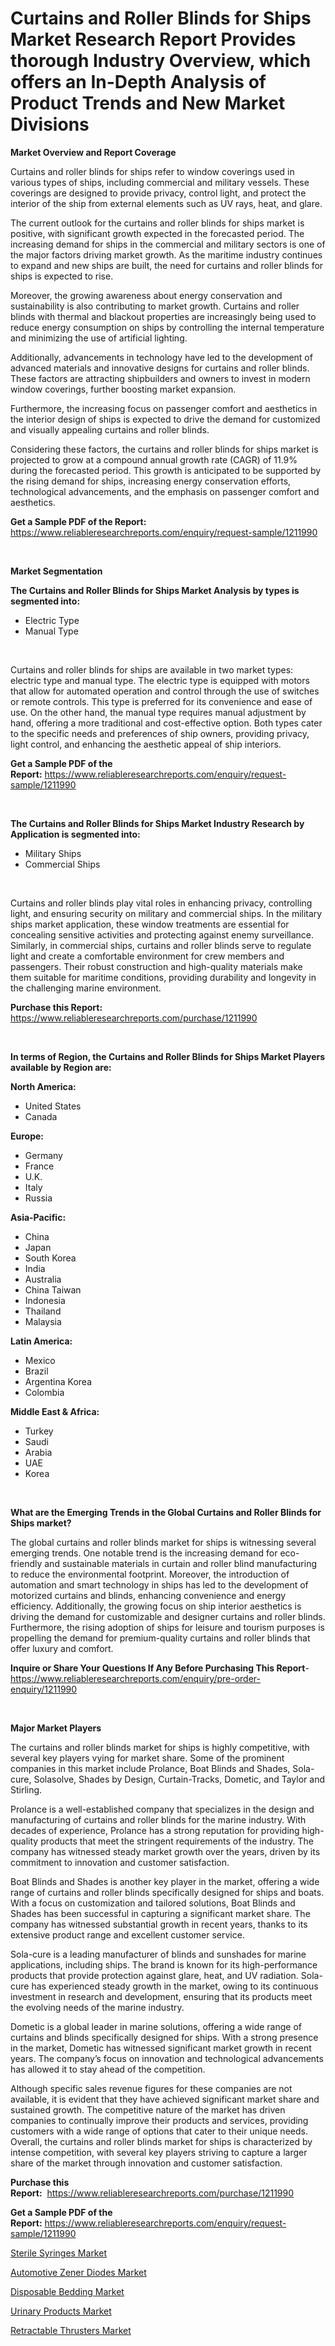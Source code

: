 <p><h1>Curtains and Roller Blinds for Ships Market Research Report Provides thorough Industry Overview, which offers an In-Depth Analysis of Product Trends and New Market Divisions</h1></p><p><strong>Market Overview and Report Coverage</strong></p>
<p><p>Curtains and roller blinds for ships refer to window coverings used in various types of ships, including commercial and military vessels. These coverings are designed to provide privacy, control light, and protect the interior of the ship from external elements such as UV rays, heat, and glare.</p><p>The current outlook for the curtains and roller blinds for ships market is positive, with significant growth expected in the forecasted period. The increasing demand for ships in the commercial and military sectors is one of the major factors driving market growth. As the maritime industry continues to expand and new ships are built, the need for curtains and roller blinds for ships is expected to rise.</p><p>Moreover, the growing awareness about energy conservation and sustainability is also contributing to market growth. Curtains and roller blinds with thermal and blackout properties are increasingly being used to reduce energy consumption on ships by controlling the internal temperature and minimizing the use of artificial lighting.</p><p>Additionally, advancements in technology have led to the development of advanced materials and innovative designs for curtains and roller blinds. These factors are attracting shipbuilders and owners to invest in modern window coverings, further boosting market expansion.</p><p>Furthermore, the increasing focus on passenger comfort and aesthetics in the interior design of ships is expected to drive the demand for customized and visually appealing curtains and roller blinds.</p><p>Considering these factors, the curtains and roller blinds for ships market is projected to grow at a compound annual growth rate (CAGR) of 11.9% during the forecasted period. This growth is anticipated to be supported by the rising demand for ships, increasing energy conservation efforts, technological advancements, and the emphasis on passenger comfort and aesthetics.</p></p>
<p><strong>Get a Sample PDF of the Report:</strong> <a href="https://www.reliableresearchreports.com/enquiry/request-sample/1211990">https://www.reliableresearchreports.com/enquiry/request-sample/1211990</a></p>
<p>&nbsp;</p>
<p><strong>Market Segmentation</strong></p>
<p><strong>The Curtains and Roller Blinds for Ships Market Analysis by types is segmented into:</strong></p>
<p><ul><li>Electric Type</li><li>Manual Type</li></ul></p>
<p>&nbsp;</p>
<p><p>Curtains and roller blinds for ships are available in two market types: electric type and manual type. The electric type is equipped with motors that allow for automated operation and control through the use of switches or remote controls. This type is preferred for its convenience and ease of use. On the other hand, the manual type requires manual adjustment by hand, offering a more traditional and cost-effective option. Both types cater to the specific needs and preferences of ship owners, providing privacy, light control, and enhancing the aesthetic appeal of ship interiors.</p></p>
<p><strong>Get a Sample PDF of the Report:</strong>&nbsp;<a href="https://www.reliableresearchreports.com/enquiry/request-sample/1211990">https://www.reliableresearchreports.com/enquiry/request-sample/1211990</a></p>
<p>&nbsp;</p>
<p><strong>The Curtains and Roller Blinds for Ships Market Industry Research by Application is segmented into:</strong></p>
<p><ul><li>Military Ships</li><li>Commercial Ships</li></ul></p>
<p>&nbsp;</p>
<p><p>Curtains and roller blinds play vital roles in enhancing privacy, controlling light, and ensuring security on military and commercial ships. In the military ships market application, these window treatments are essential for concealing sensitive activities and protecting against enemy surveillance. Similarly, in commercial ships, curtains and roller blinds serve to regulate light and create a comfortable environment for crew members and passengers. Their robust construction and high-quality materials make them suitable for maritime conditions, providing durability and longevity in the challenging marine environment.</p></p>
<p><strong>Purchase this Report:</strong>&nbsp; <a href="https://www.reliableresearchreports.com/purchase/1211990">https://www.reliableresearchreports.com/purchase/1211990</a></p>
<p>&nbsp;</p>
<p><strong>In terms of Region, the Curtains and Roller Blinds for Ships Market Players available by Region are:</strong></p>
<p>
    <p> <strong> North America: </strong>
        <ul>
            <li>United States</li>
            <li>Canada</li>
        </ul>
        </p> 
    <p> <strong> Europe: </strong>
        <ul>
            <li>Germany</li>
            <li>France</li>
            <li>U.K.</li>
            <li>Italy</li>
            <li>Russia</li>
        </ul>
        </p> 
    <p> <strong> Asia-Pacific: </strong>
        <ul>
            <li>China</li>
            <li>Japan</li>
            <li>South Korea</li>
            <li>India</li>
            <li>Australia</li>
            <li>China Taiwan</li>
            <li>Indonesia</li>
            <li>Thailand</li>
            <li>Malaysia</li>
        </ul>
        </p> 
    <p> <strong> Latin America: </strong>
        <ul>
            <li>Mexico</li>
            <li>Brazil</li>
            <li>Argentina Korea</li>
            <li>Colombia</li>
        </ul>
        </p> 
    <p> <strong> Middle East & Africa: </strong>
        <ul>
            <li>Turkey</li>
            <li>Saudi</li>
            <li>Arabia</li>
            <li>UAE</li>
            <li>Korea</li>
        </ul>
    </p>
    </p>
<p>&nbsp;</p>
<p><strong>What are the Emerging Trends in the Global Curtains and Roller Blinds for Ships market?</strong></p>
<p><p>The global curtains and roller blinds market for ships is witnessing several emerging trends. One notable trend is the increasing demand for eco-friendly and sustainable materials in curtain and roller blind manufacturing to reduce the environmental footprint. Moreover, the introduction of automation and smart technology in ships has led to the development of motorized curtains and blinds, enhancing convenience and energy efficiency. Additionally, the growing focus on ship interior aesthetics is driving the demand for customizable and designer curtains and roller blinds. Furthermore, the rising adoption of ships for leisure and tourism purposes is propelling the demand for premium-quality curtains and roller blinds that offer luxury and comfort.</p></p>
<p><strong>Inquire or Share Your Questions If Any Before Purchasing This Report</strong>- <a href="https://www.reliableresearchreports.com/enquiry/pre-order-enquiry/1211990">https://www.reliableresearchreports.com/enquiry/pre-order-enquiry/1211990</a></p>
<p>&nbsp;</p>
<p><strong>Major Market Players</strong></p>
<p><p>The curtains and roller blinds market for ships is highly competitive, with several key players vying for market share. Some of the prominent companies in this market include Prolance, Boat Blinds and Shades, Sola-cure, Solasolve, Shades by Design, Curtain-Tracks, Dometic, and Taylor and Stirling.</p><p>Prolance is a well-established company that specializes in the design and manufacturing of curtains and roller blinds for the marine industry. With decades of experience, Prolance has a strong reputation for providing high-quality products that meet the stringent requirements of the industry. The company has witnessed steady market growth over the years, driven by its commitment to innovation and customer satisfaction.</p><p>Boat Blinds and Shades is another key player in the market, offering a wide range of curtains and roller blinds specifically designed for ships and boats. With a focus on customization and tailored solutions, Boat Blinds and Shades has been successful in capturing a significant market share. The company has witnessed substantial growth in recent years, thanks to its extensive product range and excellent customer service.</p><p>Sola-cure is a leading manufacturer of blinds and sunshades for marine applications, including ships. The brand is known for its high-performance products that provide protection against glare, heat, and UV radiation. Sola-cure has experienced steady growth in the market, owing to its continuous investment in research and development, ensuring that its products meet the evolving needs of the marine industry.</p><p>Dometic is a global leader in marine solutions, offering a wide range of curtains and blinds specifically designed for ships. With a strong presence in the market, Dometic has witnessed significant market growth in recent years. The company’s focus on innovation and technological advancements has allowed it to stay ahead of the competition.</p><p>Although specific sales revenue figures for these companies are not available, it is evident that they have achieved significant market share and sustained growth. The competitive nature of the market has driven companies to continually improve their products and services, providing customers with a wide range of options that cater to their unique needs. Overall, the curtains and roller blinds market for ships is characterized by intense competition, with several key players striving to capture a larger share of the market through innovation and customer satisfaction.</p></p>
<p><strong>Purchase this Report:</strong>&nbsp;&nbsp;<a href="https://www.reliableresearchreports.com/purchase/1211990">https://www.reliableresearchreports.com/purchase/1211990</a></p>
<p></p>
<p><strong>Get a Sample PDF of the Report:</strong>&nbsp;<a href="https://www.reliableresearchreports.com/enquiry/request-sample/1211990">https://www.reliableresearchreports.com/enquiry/request-sample/1211990</a></p>
<p><p><a href="https://medium.com/@amayabeahan/sterile-syringes-market-size-cagr-trends-2024-2030-b85f3786ce4e">Sterile Syringes Market</a></p><p><a href="https://www.linkedin.com/pulse/automotive-zener-diodes-market-challenges-opportunities-growth/">Automotive Zener Diodes Market</a></p><p><a href="https://www.linkedin.com/pulse/disposable-bedding-market-insights-players/">Disposable Bedding Market</a></p><p><a href="https://medium.com/@there.mix.bring/urinary-products-market-size-growth-forecast-2023-2030-453fd5e4c2e3">Urinary Products Market</a></p><p><a href="https://www.linkedin.com/pulse/decoding-retractable-thrusters-market-deep-dive-latest-trends/">Retractable Thrusters Market</a></p></p>